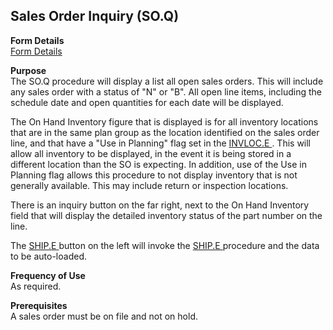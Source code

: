 ##  Sales Order Inquiry (SO.Q)

<PageHeader />

**Form Details**  
[ Form Details ](SO-Q-1/README.md)   

**Purpose**  
The SO.Q procedure will display a list all open sales orders. This will
include any sales order with a status of "N" or "B". All open line items,
including the schedule date and open quantities for each date will be
displayed.  
  
The On Hand Inventory figure that is displayed is for all inventory locations that are in the same plan group as the location identified on the sales order line, and that have a "Use in Planning" flag set in the [ INVLOC.E ](../../../../rover/AP-OVERVIEW/AP-ENTRY/AP-E/CHECKS-E/AP-CONTROL/INVLOC-E) . This will allow all inventory to be displayed, in the event it is being stored in a different location than the SO is expecting. In addition, use of the Use in Planning flag allows this procedure to not display inventory that is not generally available. This may include return or inspection locations.   
  
There is an inquiry button on the far right, next to the On Hand Inventory
field that will display the detailed inventory status of the part number on
the line.  
  
The [ SHIP.E ](../../../../rover/AP-OVERVIEW/AP-ENTRY/AP-E/AP-E-1/CURRENCY-CONTROL/SO-E/SO-E-4/SHIP-E) button on the left will invoke the [ SHIP.E ](../../../../rover/AP-OVERVIEW/AP-ENTRY/AP-E/AP-E-1/CURRENCY-CONTROL/SO-E/SO-E-4/SHIP-E) procedure and the data to be auto-loaded. 

**Frequency of Use**  
As required.

**Prerequisites**  
A sales order must be on file and not on hold.

<badge text= "Version 8.10.57" vertical="middle" />

<PageFooter />